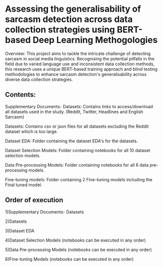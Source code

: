 
# Assessing the generalisability of sarcasm detection across data collection strategies using BERT-based Deep Learning Methogologies

Overview:
This project aims to tackle the intricate challenge of detecting sarcasm in social media linguistics. Recognising the potential pitfalls in the field due to varied language use and inconsistent data collection methods, this research uses a unique BERT-based training approach and blind testing methodologies to enhance sarcasm detection's generalisability across diverse data collection strategies.

## Contents:
Supplementary Documents- Datasets: Contains links to access/download all datasets used in the study. (Reddit, Twitter, Headlines and English Sarcasm)

Datasets: Contains csv or json files for all datasets excluding the Reddit dataset which is too large.

Dataset EDA: Folder containing the dataset EDA's for the datasets.

Dataset Selection Models: Folder containing notebooks for all 10 dataset selection models.

Data Pre-processing Models: Folder containing notebooks for all 6 data pre-processing models.

Fine-tuning models: Folder containing 2 Fine-tuning models including the Final tuned model.

## Order of execution

1)Supplementary Documents- Datasets

2)Datasets

3)Dataset EDA

4)Dataset Selection Models (notebooks can be executed in any order)

5)Data Pre-processing Models (notebooks can be executed in any order)

6)Fine-tuning Models (notebooks can be executed in any order)
